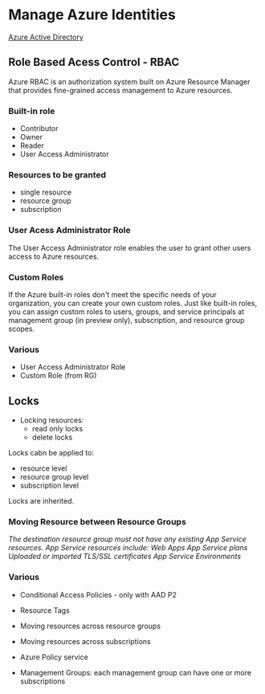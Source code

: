 # Manage Azure Identities
[Azure Active Directory](AzureActiveDirectory.md)
## Role Based Acess Control - RBAC
Azure RBAC is an authorization system built on Azure Resource Manager that provides fine-grained access management to Azure resources.
### Built-in role
- Contributor
- Owner
- Reader 
- User Access Administrator

### Resources to be granted
- single resource
- resource group
- subscription

### User Acess Administrator Role
The User Access Administrator role enables the user to grant other users access to Azure resources. 

### Custom Roles
If the Azure built-in roles don't meet the specific needs of your organization, you can create your own custom roles. Just like built-in roles, you can assign custom roles to users, groups, and service principals at management group (in preview only), subscription, and resource group scopes.

### Various
- User Access Administrator Role
- Custom Role (from RG)


## Locks
- Locking resources:
    - read only locks
    - delete locks

Locks cabn be applied to:
- resource level
- resource group level
- subscription level

Locks are inherited. 

### Moving Resource between Resource Groups
_The destination resource group must not have any existing App Service resources. App Service resources include:
Web Apps
App Service plans
Uploaded or imported TLS/SSL certificates
App Service Environments_

### Various
- Conditional Access Policies - only with AAD P2

- Resource Tags
- Moving resources across resource groups
- Moving resources across subscriptions
- Azure Policy service
- Management Groups: each management group can have one or more subscriptions 


